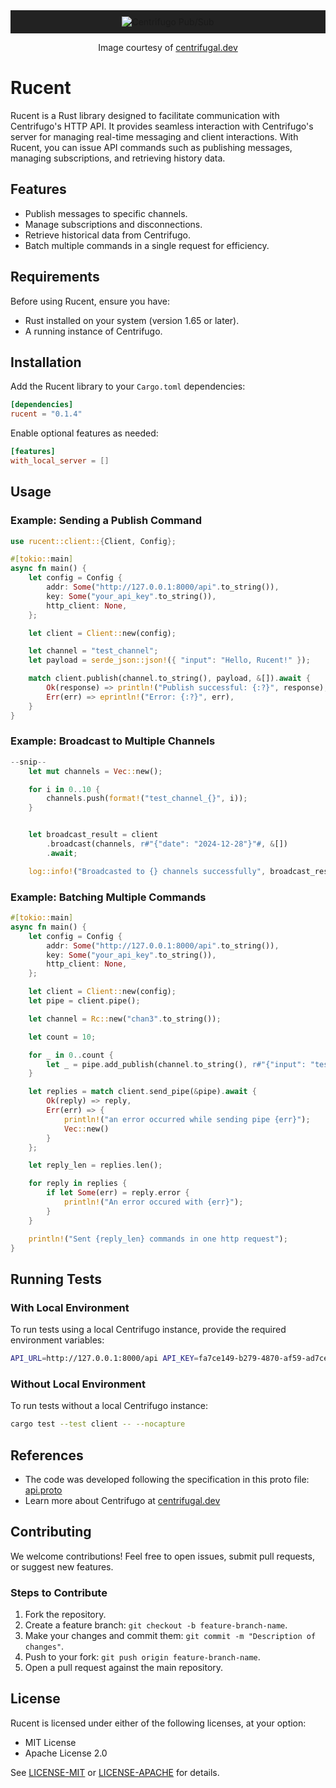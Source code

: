 <div style="background-color: #222; padding: 10px; text-align: center;">
  <img src="https://centrifugal.dev/img/basic_pub_sub.png" alt="Centrifugo Pub/Sub" style="max-width: 100%;">
</div>

<div align="center">
    
Image courtesy of [centrifugal.dev](https://centrifugal.dev/)

</div>





# Rucent

Rucent is a Rust library designed to facilitate communication with Centrifugo's HTTP API. It provides seamless interaction with Centrifugo's server for managing real-time messaging and client interactions. With Rucent, you can issue API commands such as publishing messages, managing subscriptions, and retrieving history data.

## Features

- Publish messages to specific channels.
- Manage subscriptions and disconnections.
- Retrieve historical data from Centrifugo.
- Batch multiple commands in a single request for efficiency.

## Requirements

Before using Rucent, ensure you have:

- Rust installed on your system (version 1.65 or later).
- A running instance of Centrifugo.

## Installation

Add the Rucent library to your `Cargo.toml` dependencies:

```toml
[dependencies]
rucent = "0.1.4"
```

Enable optional features as needed:

```toml
[features]
with_local_server = []
```

## Usage

### Example: Sending a Publish Command

```rust
use rucent::client::{Client, Config};

#[tokio::main]
async fn main() {
    let config = Config {
        addr: Some("http://127.0.0.1:8000/api".to_string()),
        key: Some("your_api_key".to_string()),
        http_client: None,
    };

    let client = Client::new(config);

    let channel = "test_channel";
    let payload = serde_json::json!({ "input": "Hello, Rucent!" });

    match client.publish(channel.to_string(), payload, &[]).await {
        Ok(response) => println!("Publish successful: {:?}", response),
        Err(err) => eprintln!("Error: {:?}", err),
    }
}
```

### Example: Broadcast to Multiple Channels
```rust
--snip--
    let mut channels = Vec::new();

    for i in 0..10 {
        channels.push(format!("test_channel_{}", i));
    }


    let broadcast_result = client
        .broadcast(channels, r#"{"date": "2024-12-28"}"#, &[])
        .await;

    log::info!("Broadcasted to {} channels successfully", broadcast_result.unwrap().responses.len());
```

### Example: Batching Multiple Commands

```rust
#[tokio::main]
async fn main() {
    let config = Config {
        addr: Some("http://127.0.0.1:8000/api".to_string()),
        key: Some("your_api_key".to_string()),
        http_client: None,
    };

    let client = Client::new(config);
    let pipe = client.pipe();

    let channel = Rc::new("chan3".to_string());

    let count = 10;

    for _ in 0..count {
        let _ = pipe.add_publish(channel.to_string(), r#"{"input": "test1"}"#, &[]);
    }

    let replies = match client.send_pipe(&pipe).await {
        Ok(reply) => reply,
        Err(err) => {
            println!("an error occurred while sending pipe {err}");
            Vec::new()
        }
    };

    let reply_len = replies.len();

    for reply in replies {
        if let Some(err) = reply.error {
            println!("An error occured with {err}");
        }
    }

    println!("Sent {reply_len} commands in one http request");
}
```

## Running Tests

### With Local Environment

To run tests using a local Centrifugo instance, provide the required environment variables:

```bash
API_URL=http://127.0.0.1:8000/api API_KEY=fa7ce149-b279-4870-af59-ad7ce78ef11a cargo test --test client --features with_local_server -- --nocapture
```

### Without Local Environment

To run tests without a local Centrifugo instance:

```bash
cargo test --test client -- --nocapture
```

## References

- The code was developed following the specification in this proto file: [api.proto](https://github.com/centrifugal/centrifugo/blob/master/internal/apiproto/api.proto)
- Learn more about Centrifugo at [centrifugal.dev](https://centrifugal.dev/)

## Contributing

We welcome contributions! Feel free to open issues, submit pull requests, or suggest new features.

### Steps to Contribute

1. Fork the repository.
2. Create a feature branch: `git checkout -b feature-branch-name`.
3. Make your changes and commit them: `git commit -m "Description of changes"`.
4. Push to your fork: `git push origin feature-branch-name`.
5. Open a pull request against the main repository.

## License

Rucent is licensed under either of the following licenses, at your option:

- MIT License
- Apache License 2.0

See [LICENSE-MIT](LICENSE-MIT) or [LICENSE-APACHE](LICENSE-APACHE) for details.

